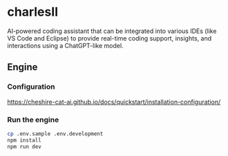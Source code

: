 # charlesII

AI-powered coding assistant that can be integrated into various IDEs (like VS Code and Eclipse) to provide real-time coding support, insights, and interactions using a ChatGPT-like model.

## Engine

### Configuration

https://cheshire-cat-ai.github.io/docs/quickstart/installation-configuration/

### Run the engine

```bash
cp .env.sample .env.development
npm install
npm run dev
```
